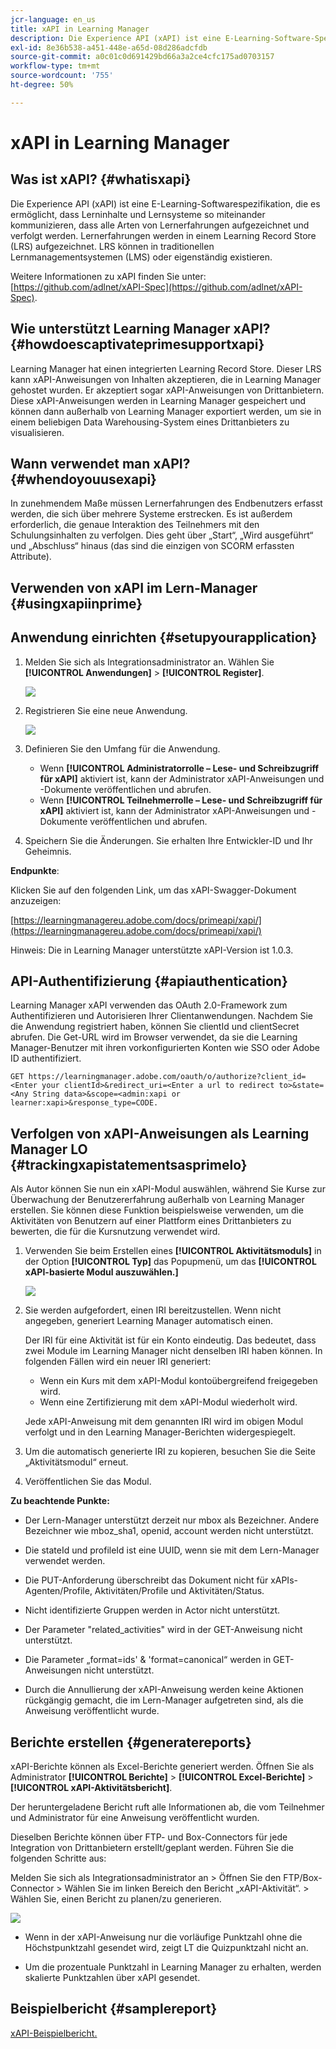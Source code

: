 ```yaml
---
jcr-language: en_us
title: xAPI in Learning Manager
description: Die Experience API (xAPI) ist eine E-Learning-Software-Spezifikation, mit der Lerninhalte und Lernsysteme so miteinander kommunizieren können, dass alle Arten von Lernerfahrungen aufgezeichnet und verfolgt werden.
exl-id: 8e36b538-a451-448e-a65d-08d286adcfdb
source-git-commit: a0c01c0d691429bd66a3a2ce4cfc175ad0703157
workflow-type: tm+mt
source-wordcount: '755'
ht-degree: 50%

---
```


# xAPI in Learning Manager

## Was ist xAPI? {#whatisxapi}

Die Experience API (xAPI) ist eine E-Learning-Softwarespezifikation, die es ermöglicht, dass Lerninhalte und Lernsysteme so miteinander kommunizieren, dass alle Arten von Lernerfahrungen aufgezeichnet und verfolgt werden. Lernerfahrungen werden in einem Learning Record Store (LRS) aufgezeichnet. LRS können in traditionellen Lernmanagementsystemen (LMS) oder eigenständig existieren.

Weitere Informationen zu xAPI finden Sie unter: [https://github.com/adlnet/xAPI-Spec](https://github.com/adlnet/xAPI-Spec).

## Wie unterstützt Learning Manager xAPI? {#howdoescaptivateprimesupportxapi}

Learning Manager hat einen integrierten Learning Record Store. Dieser LRS kann xAPI-Anweisungen von Inhalten akzeptieren, die in Learning Manager gehostet wurden. Er akzeptiert sogar xAPI-Anweisungen von Drittanbietern. Diese xAPI-Anweisungen werden in Learning Manager gespeichert und können dann außerhalb von Learning Manager exportiert werden, um sie in einem beliebigen Data Warehousing-System eines Drittanbieters zu visualisieren.

## Wann verwendet man xAPI? {#whendoyouusexapi}

In zunehmendem Maße müssen Lernerfahrungen des Endbenutzers erfasst werden, die sich über mehrere Systeme erstrecken.  Es ist außerdem erforderlich, die genaue Interaktion des Teilnehmers mit den Schulungsinhalten zu verfolgen. Dies geht über „Start“, „Wird ausgeführt“ und „Abschluss“ hinaus (das sind die einzigen von SCORM erfassten Attribute).

## Verwenden von xAPI im Lern-Manager {#usingxapiinprime}

## Anwendung einrichten {#setupyourapplication}

1. Melden Sie sich als Integrationsadministrator an. Wählen Sie **[!UICONTROL Anwendungen]** > **[!UICONTROL Register]**.

   ![](assets/appregistration.png)

1. Registrieren Sie eine neue Anwendung.

   ![](assets/appregistration.png)

1. Definieren Sie den Umfang für die Anwendung.

   * Wenn **[!UICONTROL Administratorrolle – Lese- und Schreibzugriff für xAPI]** aktiviert ist, kann der Administrator xAPI-Anweisungen und -Dokumente veröffentlichen und abrufen.
   * Wenn **[!UICONTROL Teilnehmerrolle – Lese- und Schreibzugriff für xAPI]** aktiviert ist, kann der Administrator xAPI-Anweisungen und -Dokumente veröffentlichen und abrufen.

1. Speichern Sie die Änderungen. Sie erhalten Ihre Entwickler-ID und Ihr Geheimnis.

**Endpunkte**:

Klicken Sie auf den folgenden Link, um das xAPI-Swagger-Dokument anzuzeigen:

[https://learningmanagereu.adobe.com/docs/primeapi/xapi/](https://learningmanagereu.adobe.com/docs/primeapi/xapi/)

Hinweis: Die in Learning Manager unterstützte xAPI-Version ist 1.0.3.

## API-Authentifizierung {#apiauthentication}

Learning Manager xAPI verwenden das OAuth 2.0-Framework zum Authentifizieren und Autorisieren Ihrer Clientanwendungen. Nachdem Sie die Anwendung registriert haben, können Sie clientId und clientSecret abrufen. Die Get-URL wird im Browser verwendet, da sie die Learning Manager-Benutzer mit ihren vorkonfigurierten Konten wie SSO oder Adobe ID authentifiziert.

```
GET https://learningmanager.adobe.com/oauth/o/authorize?client_id=<Enter your clientId>&redirect_uri=<Enter a url to redirect to>&state=<Any String data>&scope=<admin:xapi or learner:xapi>&response_type=CODE.
```

## Verfolgen von xAPI-Anweisungen als Learning Manager LO {#trackingxapistatementsasprimelo}

Als Autor können Sie nun ein xAPI-Modul auswählen, während Sie Kurse zur Überwachung der Benutzererfahrung außerhalb von Learning Manager erstellen. Sie können diese Funktion beispielsweise verwenden, um die Aktivitäten von Benutzern auf einer Plattform eines Drittanbieters zu bewerten, die für die Kursnutzung verwendet wird.

1. Verwenden Sie beim Erstellen eines **[!UICONTROL Aktivitätsmoduls]** in der Option **[!UICONTROL Typ]** das Popupmenü, um das **[!UICONTROL xAPI-basierte Modul auszuwählen.]**

   ![](assets/xapimodulecreation.png)

1. Sie werden aufgefordert, einen IRI bereitzustellen. Wenn nicht angegeben, generiert Learning Manager automatisch einen.

   Der IRI für eine Aktivität ist für ein Konto eindeutig. Das bedeutet, dass zwei Module im Learning Manager nicht denselben IRI haben können. In folgenden Fällen wird ein neuer IRI generiert:

   * Wenn ein Kurs mit dem xAPI-Modul kontoübergreifend freigegeben wird.
   * Wenn eine Zertifizierung mit dem xAPI-Modul wiederholt wird.



   Jede xAPI-Anweisung mit dem genannten IRI wird im obigen Modul verfolgt und in den Learning Manager-Berichten widergespiegelt.

1. Um die automatisch generierte IRI zu kopieren, besuchen Sie die Seite „Aktivitätsmodul“ erneut.
1. Veröffentlichen Sie das Modul.

**Zu beachtende Punkte:**

* Der Lern-Manager unterstützt derzeit nur mbox als Bezeichner. Andere Bezeichner wie mboz_sha1, openid, account werden nicht unterstützt.

* Die stateId und profileId ist eine UUID, wenn sie mit dem Lern-Manager verwendet werden.
* Die PUT-Anforderung überschreibt das Dokument nicht für xAPIs-Agenten/Profile, Aktivitäten/Profile und Aktivitäten/Status.
* Nicht identifizierte Gruppen werden in Actor nicht unterstützt.
* Der Parameter &quot;related_activities&quot; wird in der GET-Anweisung nicht unterstützt.
* Die Parameter „format=ids&#39; &amp; &#39;format=canonical“ werden in GET-Anweisungen nicht unterstützt.
* Durch die Annullierung der xAPI-Anweisung werden keine Aktionen rückgängig gemacht, die im Lern-Manager aufgetreten sind, als die Anweisung veröffentlicht wurde.

## Berichte erstellen {#generatereports}

xAPI-Berichte können als Excel-Berichte generiert werden. Öffnen Sie als Administrator **[!UICONTROL Berichte]** > **[!UICONTROL Excel-Berichte]** > **[!UICONTROL xAPI-Aktivitätsbericht]**.

Der heruntergeladene Bericht ruft alle Informationen ab, die vom Teilnehmer und Administrator für eine Anweisung veröffentlicht wurden.

Dieselben Berichte können über FTP- und Box-Connectors für jede Integration von Drittanbietern erstellt/geplant werden. Führen Sie die folgenden Schritte aus:

Melden Sie sich als Integrationsadministrator an > Öffnen Sie den FTP/Box-Connector > Wählen Sie im linken Bereich den Bericht „xAPI-Aktivität“. > Wählen Sie, einen Bericht zu planen/zu generieren.

![](assets/xapischedule.png)

* Wenn in der xAPI-Anweisung nur die vorläufige Punktzahl ohne die Höchstpunktzahl gesendet wird, zeigt LT die Quizpunktzahl nicht an.

* Um die prozentuale Punktzahl in Learning Manager zu erhalten, werden skalierte Punktzahlen über xAPI gesendet.

## Beispielbericht {#samplereport}

[xAPI-Beispielbericht.](assets/xapireport8842560559890766717csv.zip)
